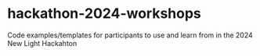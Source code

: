 # hackathon-2024-workshops
Code examples/templates for participants to use and learn from in the 2024 New Light Hackahton
